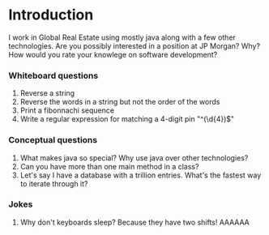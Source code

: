 # Introduction

I work in Global Real Estate using mostly java along with a few other technologies.
Are you possibly interested in a position at JP Morgan?  Why?
How would you rate your knowlege on software development?

### Whiteboard questions
1. Reverse a string
2. Reverse the words in a string but not the order of the words
3. Print a fibonnachi sequence
4. Write a regular expression for matching a 4-digit pin "^(\\d{4})$"

### Conceptual questions
1. What makes java so special?  Why use java over other technologies?
2. Can you have more than one main method in a class?
3. Let's say I have a database with a trillion entries.  What's the fastest way to iterate through it?

### Jokes
1. Why don't keyboards sleep?  Because they have two shifts! AAAAAA
